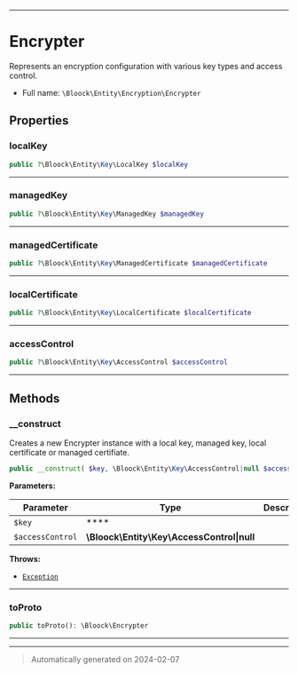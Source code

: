 ***

# Encrypter

Represents an encryption configuration with various key types and access control.



* Full name: `\Bloock\Entity\Encryption\Encrypter`



## Properties


### localKey



```php
public ?\Bloock\Entity\Key\LocalKey $localKey
```






***

### managedKey



```php
public ?\Bloock\Entity\Key\ManagedKey $managedKey
```






***

### managedCertificate



```php
public ?\Bloock\Entity\Key\ManagedCertificate $managedCertificate
```






***

### localCertificate



```php
public ?\Bloock\Entity\Key\LocalCertificate $localCertificate
```






***

### accessControl



```php
public ?\Bloock\Entity\Key\AccessControl $accessControl
```






***

## Methods


### __construct

Creates a new Encrypter instance with a local key, managed key, local certificate or managed certifiate.

```php
public __construct( $key, \Bloock\Entity\Key\AccessControl|null $accessControl = null): mixed
```








**Parameters:**

| Parameter | Type | Description |
|-----------|------|-------------|
| `$key` | **** |  |
| `$accessControl` | **\Bloock\Entity\Key\AccessControl&#124;null** |  |




**Throws:**

- [`Exception`](../../../Exception.md)



***

### toProto



```php
public toProto(): \Bloock\Encrypter
```












***


***
> Automatically generated on 2024-02-07

